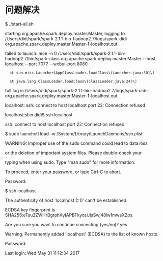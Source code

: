 # 问题解决

$ ./start-all.sh

starting org.apache.spark.deploy.master.Master, logging to /Users/didi/spark/spark-2.1.1-bin-hadoop2.7/logs/spark-didi-org.apache.spark.deploy.master.Master-1-localhost.out

failed to launch: nice -n 0 /Users/didi/spark/spark-2.1.1-bin-hadoop2.7/bin/spark-class org.apache.spark.deploy.master.Master --host localhost --port 7077 --webui-port 8080

```
  at sun.misc.Launcher$AppClassLoader.loadClass\(Launcher.java:301\)

  at java.lang.ClassLoader.loadClass\(ClassLoader.java:247\)
```

full log in /Users/didi/spark/spark-2.1.1-bin-hadoop2.7/logs/spark-didi-org.apache.spark.deploy.master.Master-1-localhost.out

localhost: ssh: connect to host localhost port 22: Connection refused

localhost:sbin didi$  ssh localhost

ssh: connect to host localhost port 22: Connection refused

$  sudo launchctl load -w /System/Library/LaunchDaemons/ssh.plist

WARNING: Improper use of the sudo command could lead to data loss

or the deletion of important system files. Please double-check your

typing when using sudo. Type "man sudo" for more information.

To proceed, enter your password, or type Ctrl-C to abort.

Password:

$  ssh localhost

The authenticity of host 'localhost \(::1\)' can't be established.

ECDSA key fingerprint is SHA256:eTuu2ZWHrBgrphXyIAPBTkyosUjsSwj48lw1mwsX2ps.

Are you sure you want to continue connecting \(yes/no\)? yes

Warning: Permanently added 'localhost' \(ECDSA\) to the list of known hosts.

Password:

Last login: Wed May 31 11:12:34 2017

